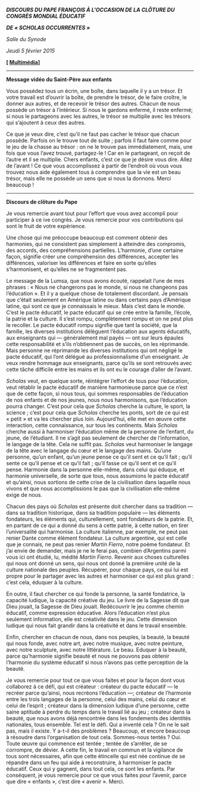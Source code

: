 ***DISCOURS DU PAPE FRANÇOIS* *À L'OCCASION DE LA CLÔTURE DU CONGRÈS MONDIAL ÉDUCATIF***

***DE « *SCHOLAS OCCURRENTES* »***

*Salle du Synode*

*Jeudi 5 février 2015*

**[ [Multimédia](http://w2.vatican.va/content/francesco/fr/events/event.dir.html/content/vaticanevents/fr/2015/2/5/scholasoccurrentes.html)]**

* * *

**Message vidéo du Saint-Père aux enfants**

Vous possédez tous un écrin, une boîte, dans laquelle il y a un trésor. Et votre travail est d’ouvrir la boîte, de prendre le trésor, de le faire croître, le donner aux autres, et de recevoir le trésor des autres. Chacun de nous possède un trésor à l’intérieur. Si nous le gardons enfermé, il reste enfermé; si nous le partageons avec les autres, le trésor se multiplie avec les trésors qui s’ajoutent à ceux des autres.

Ce que je veux dire, c’est qu’il ne faut pas cacher le trésor que chacun possède. Parfois on le trouve tout de suite ; parfois il faut faire comme pour le jeu de la chasse au trésor : on ne le trouve pas immédiatement, mais, une fois que vous l’avez trouvé, partagez-le ! Car en le partageant, on reçoit de l’autre et il se multiplie. Chers enfants, c’est ce que je désire vous dire. Allez de l’avant ! Ce que vous accomplissez à partir de l’endroit où vous vous trouvez nous aide également tous à comprendre que la vie est un beau trésor, mais elle ne possède un sens que si nous la donnons. Merci beaucoup !

* * *

**Discours de clôture du Pape**

Je vous remercie avant tout pour l’effort que vous avez accompli pour participer à ce ive congrès. Je vous remercie pour vos contributions qui sont le fruit de votre expérience.

Une chose qui me préoccupe beaucoup est comment obtenir des harmonies, qui ne consistent pas simplement à atteindre des compromis, des accords, des compréhensions partielles. L’harmonie, d’une certaine façon, signifie créer une compréhension des différences, accepter les différences, valoriser les différences et faire en sorte qu’elles s’harmonisent, et qu’elles ne se fragmentent pas.

Le message de la Lumsa, que nous avons écouté, rappelait l’une de mes phrases : « Nous ne changerons pas le monde, si nous ne changeons pas l’éducation ». Et il y a quelque chose de totalement discordant. Je pensais que c’était seulement en Amérique latine ou dans certains pays d’Amérique latine, qui sont ce que je connaissais le mieux. Mais c’est dans le monde. C’est le pacte éducatif, le pacte éducatif qui se crée entre la famille, l’école, la patrie et la culture. Il s’est rompu, complètement rompu et on ne peut plus le recoller. Le pacte éducatif rompu signifie que tant la société, que la famille, les diverses institutions délèguent l’éducation aux agents éducatifs, aux enseignants qui — généralement mal payés — ont sur leurs épaules cette responsabilité et s’ils n’obtiennent pas de succès, on les réprimande. Mais personne ne réprimande les diverses institutions qui ont négligé le pacte éducatif, qui l’ont délégué au professionnalisme d’un enseignant. Je veux rendre hommage aux enseignants, parce qu’ils se sont retrouvés avec cette tâche difficile entre les mains et ils ont eu le courage d’aller de l’avant.

*Scholas* veut, en quelque sorte, réintégrer l’effort de tous pour l’éducation, veut rétablir le pacte éducatif de manière harmonieuse parce que ce n’est que de cette façon, si nous tous, qui sommes responsables de l’éducation de nos enfants et de nos jeunes, nous nous harmonisons, que l’éducation pourra changer. C’est pour cela que *Scholas* cherche la culture, le sport, la science ; c’est pour cela que *Scholas* cherche les ponts, sort de ce qui est « petit » et va les chercher plus loin. Aujourd’hui, elle met en œuvre cette interaction, cette connaissance, sur tous les continents. Mais *Scholas* cherche aussi à harmoniser l’éducation même de la personne de l’enfant, du jeune, de l’étudiant. Il ne s’agit pas seulement de chercher de l’information, le langage de la tête. Cela ne suffit pas. *Scholas* veut harmoniser le langage de la tête avec le langage du cœur et le langage des mains. Qu’une personne, qu’un enfant, qu’un jeune pense ce qu’il sent et ce qu’il fait ; qu’il sente ce qu’il pense et ce qu’il fait ; qu’il fasse ce qu’il sent et ce qu’il pense. Harmonie dans la personne elle-même, dans celui qui éduque, et harmonie universelle, de sorte que tous, nous assumions le pacte éducatif et qu’ainsi, nous sortions de cette crise de la civilisation dans laquelle nous vivons et que nous accomplissions le pas que la civilisation elle-même exige de nous.

Chacun des pays où *Scholas* est présente doit chercher dans sa tradition — dans sa tradition historique, dans sa tradition populaire — les éléments fondateurs, les éléments qui, culturellement, sont fondateurs de la patrie. Et, en partant de ce qui a donné du sens à cette patrie, à cette nation, en tirer l’universalité qui harmonise. La culture italienne, par exemple, ne peut pas renier Dante comme élément fondateur. La culture argentine, qui est celle que je connais, ne peut pas renier *Martín Fierro*, notre poème fondateur. Et j’ai envie de demander, mais je ne le ferai pas, combien d’Argentins parmi vous ici ont étudié, lu, médité *Martín Fierro*. Revenir aux choses culturelles qui nous ont donné un sens, qui nous ont donné la première unité de la culture nationale des peuples. Récupérer, pour chaque pays, ce qui lui est propre pour le partager avec les autres et harmoniser ce qui est plus grand : c’est cela, éduquer à la culture.

En outre, il faut chercher ce qui fonde la personne, la santé fondatrice, la capacité ludique, la capacité créative du jeu. Le livre de la Sagesse dit que Dieu jouait, la Sagesse de Dieu jouait. Redécouvrir le jeu comme chemin éducatif, comme expression éducative. Alors l’éducation n’est plus seulement information, elle est créativité dans le jeu. Cette dimension ludique qui nous fait grandir dans la créativité et dans le travail ensemble.

Enfin, chercher en chacun de nous, dans nos peuples, la beauté, la beauté qui nous fonde, avec notre art, avec notre musique, avec notre peinture, avec notre sculpture, avec notre littérature. Le beau. Eduquer à la beauté, parce qu’harmonie signifie beauté et nous ne pouvons pas obtenir l’harmonie du système éducatif si nous n’avons pas cette perception de la beauté.

Je vous remercie pour tout ce que vous faites et pour la façon dont vous collaborez à ce défi, qui est créateur : créateur du pacte éducatif — le recréer parce qu’ainsi, nous recréons l’éducation —; créateur de l’harmonie entre les trois langages de la personne, celui des mains, celui du cœur et celui de l’esprit ; créateur dans la dimension ludique d’une personne, cette saine aptitude à perdre du temps dans le travail lié au jeu ; créateur dans la beauté, que nous avons déjà rencontrée dans les fondements des identités nationales, tous ensemble. Tel est le défi. Qui a inventé cela ? On ne le sait pas, mais il existe. Y a-t-il des problèmes ? Beaucoup, et encore beaucoup à résoudre dans l’organisation de tout cela. Sommes-nous tentés ? Oui. Toute œuvre qui commence est tentée ; tentée de s’arrêter, de se corrompre, de dévier. A cette fin, le travail en commun et la vigilance de tous sont nécessaires, afin que cette étincelle qui est née continue de se répandre dans un feu qui aide à reconstruire, à harmoniser le pacte éducatif. Ceux qui y gagnent, dans tout cela, ce sont les enfants. Par conséquent, je vous remercie pour ce que vous faites pour l’avenir, parce que dire « enfants », c’est dire « avenir ». Merci.